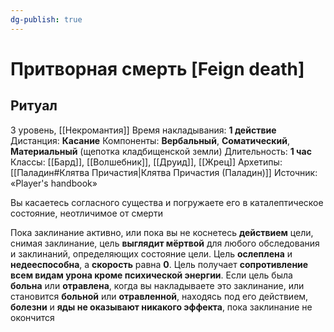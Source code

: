 ```yaml
---
dg-publish: true
---
```

# Притворная смерть [Feign death]
## Ритуал
3 уровень, [[Некромантия]]
Время накладывания: **1 действие**
Дистанция: **Касание**
Компоненты: **Вербальный**, **Соматический**, **Материальный** (щепотка кладбищенской земли)
Длительность: **1 час**
Классы: [[Бард]], [[Волшебник]], [[Друид]], [[Жрец]]
Архетипы: [[Паладин#Клятва Причастия|Клятва Причастия (Паладин)]]
Источник: «Player's handbook»

Вы касаетесь согласного существа и погружаете его в каталептическое состояние, неотличимое от смерти

Пока заклинание активно, или пока вы не коснетесь **действием** цели, снимая заклинание, цель **выглядит мёртвой** для любого обследования и заклинаний, определяющих состояние цели. Цель **ослеплена** и **недееспособна**, а **скорость** равна **0**. Цель получает **сопротивление всем видам урона кроме психической энергии**. Если цель была **больна** или **отравлена**, когда вы накладываете это заклинание, или становится **больной** или **отравленной**, находясь под его действием, **болезни** и **яды не оказывают никакого эффекта**, пока заклинание не окончится